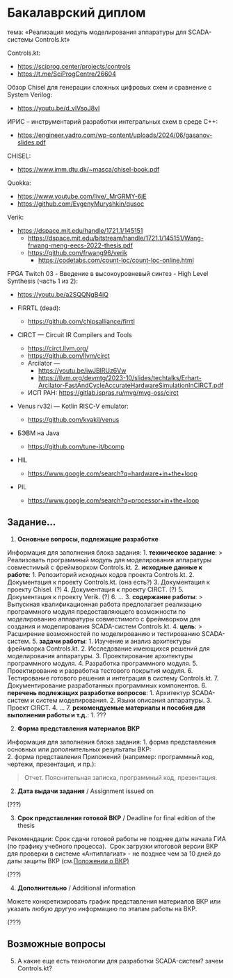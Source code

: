 # Бакалаврский диплом

тема: «Реализация модуль моделирования аппаратуры для SCADA-системы Controls.kt»

Controls.kt: 
- https://sciprog.center/projects/controls
- https://t.me/SciProgCentre/26604

Обзор Chisel для генерации сложных цифровых схем и сравнение с System Verilog:
- https://youtu.be/d_vlVsoJ8vI

ИРИС – инструментарий разработки интегральных схем в среде С++:
- https://engineer.yadro.com/wp-content/uploads/2024/06/gasanov-slides.pdf

CHISEL:
- https://www.imm.dtu.dk/~masca/chisel-book.pdf

Quokka:
- https://www.youtube.com/live/_MrGRMY-6jE
- https://github.com/EvgenyMuryshkin/qusoc

Verik:
- https://dspace.mit.edu/handle/1721.1/145151
    - https://dspace.mit.edu/bitstream/handle/1721.1/145151/Wang-frwang-meng-eecs-2022-thesis.pdf
    - https://github.com/frwang96/verik
        - https://codetabs.com/count-loc/count-loc-online.html

FPGA Twitch 03 - Введение в высокоуровневый синтез - High Level Synthesis (часть 1 из 2):
- https://youtu.be/a2SQQNgB4iQ

- FIRRTL (dead):
    - https://github.com/chipsalliance/firrtl

- CIRCT — Circuit IR Compilers and Tools
    - https://circt.llvm.org/
	- https://github.com/llvm/circt
	- Arcilator — 
        - https://youtu.be/iwJBlRUz6Vw
        - https://llvm.org/devmtg/2023-10/slides/techtalks/Erhart-Arcilator-FastAndCycleAccurateHardwareSimulationInCIRCT.pdf
	- ИСП РАН: https://gitlab.ispras.ru/mvg/mvg-oss/circt

- Venus rv32i — Kotlin RISC-V emulator:
    - https://github.com/kvakil/venus
- БЭВМ на Java
    - https://github.com/tune-it/bcomp

- HIL 
    - https://www.google.com/search?q=hardware+in+the+loop
- PIL 
    - https://www.google.com/search?q=processor+in+the+loop

## Задание...

1. **Основные вопросы, подлежащие разработке**

Информация для заполнения блока задания: 
	1. **техническое задание**: 
		> Реализовать программный модуль для моделирования аппаратуры совместимый с фреймворком Controls.kt.
	2. **исходные данные к работе**:
		1. Репозиторий исходных кодов проекта Controls.kt.
		2. Документация к проекту Controls.kt. (она есть?)
		3. Документация к проекту Chisel. (?)
		4. Документация к проекту CIRCT. (?)
		5. Документация к проекту Verik. (?)
		6. ...
	3. **содержание работы**:
		> Выпускная квалификационная работа предполагает реализацию программного модуля предоставляющего возможности по моделированию аппаратуры совместимого с фреймворком для создания и моделирования SCADA-систем Controls.kt.
	4. **цель**:
		> Расширение возможностей по моделированию и тестированию SCADA-систем.
	5. **задачи работы**:
		1. Изучение и анализ архитектуры фреймворка Controls.kt.
		2. Исследование имеющихся решений для моделирования аппаратуры.
		3. Проектирование архитектуры программного модуля.
		4. Разработка программного модуля.
		5. Проектирование и разработка тестового покрытия модуля.
		6. Тестирование готового решения и интеграция в систему Controls.kt.
		7. Документирование разработанных программных компонентов.
	6. **перечень подлежащих разработке вопросов**:
		1. Архитектур SCADA-систем и систем моделирования.
		2. Языки описания аппаратуры.
		3. Проект CIRCT.
		4. ...
	7. **рекомендуемые материалы и пособия для выполнения работы и т.д.**:
		1.  ???

2. **Форма представления материалов ВКР**

Информация для заполнения блока задания: 
	1. форма представления основных или дополнительных результаты ВКР:	
	2. форма представления Приложений (например: программный код, чертежи, презентация, и пр.):
		
> Отчет. Пояснительная записка, программный код, презентация.

2. **Дата выдачи задания** / Assignment issued on

(???)

3. **Срок представления готовой ВКР** / Deadline for final edition of the thesis  

Рекомендации: Срок сдачи готовой работы не позднее даты начала ГИА (по графику
учебного процесса).  Срок загрузки итоговой версии ВКР для проверки в системе
«Антиплагиат» - не позднее чем за 10 дней до даты защиты ВКР 
(см.[Положении о ВКР)](https://student.itmo.ru/ru/gia_docs/)

(???)

4. **Дополнительно** / Additional information  

Можете конкретизировать график представления материалов ВКР или указать любую другую информацию по этапам работы на ВКР.

(???)

## Возможные вопросы

5. А какие еще есть технологии для разработки SCADA-систем? зачем Controls.kt?


